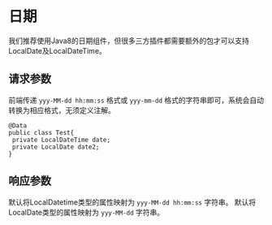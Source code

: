# 日期

我们推荐使用Java8的日期组件，但很多三方插件都需要额外的包才可以支持LocalDate及LocalDateTime。


## 请求参数

前端传递 ``` yyy-MM-dd hh:mm:ss ```  格式或 ``` yyy-mm-dd ``` 格式的字符串即可，系统会自动转换为相应格式，无须定义注解。

```
@Data
public class Test{
 private LocalDateTime date;
 private LocalDate date2;
}
```

## 响应参数

默认将LocalDatetime类型的属性映射为 ``` yyy-MM-dd hh:mm:ss ``` 字符串。
默认将LocalDate类型的属性映射为 ``` yyy-MM-dd ``` 字符串。
